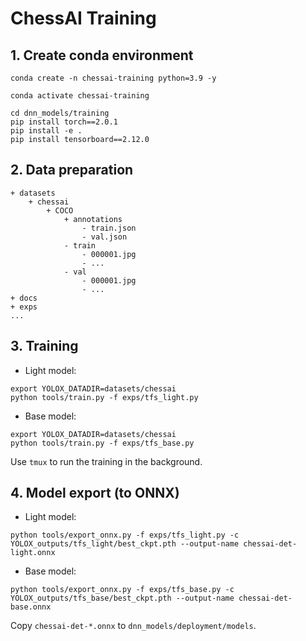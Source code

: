 # ChessAI Training

## 1. Create conda environment

```shell
conda create -n chessai-training python=3.9 -y
```

```shell
conda activate chessai-training
```

```shell
cd dnn_models/training
pip install torch==2.0.1
pip install -e .
pip install tensorboard==2.12.0
```

## 2. Data preparation

```text
+ datasets
    + chessai
        + COCO
            + annotations
                - train.json
                - val.json
            - train
                - 000001.jpg
                - ...
            - val
                - 000001.jpg
                - ...
+ docs
+ exps
...
```

## 3. Training

- Light model:

```shell
export YOLOX_DATADIR=datasets/chessai
python tools/train.py -f exps/tfs_light.py
```

- Base model:

```shell
export YOLOX_DATADIR=datasets/chessai
python tools/train.py -f exps/tfs_base.py
```

Use `tmux` to run the training in the background.

## 4. Model export (to ONNX)

- Light model:

```shell
python tools/export_onnx.py -f exps/tfs_light.py -c YOLOX_outputs/tfs_light/best_ckpt.pth --output-name chessai-det-light.onnx
```

- Base model:

```shell
python tools/export_onnx.py -f exps/tfs_base.py -c YOLOX_outputs/tfs_base/best_ckpt.pth --output-name chessai-det-base.onnx
```


Copy `chessai-det-*.onnx` to `dnn_models/deployment/models`.
